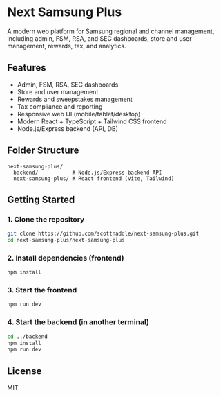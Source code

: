# Next Samsung Plus

A modern web platform for Samsung regional and channel management, including admin, FSM, RSA, and SEC dashboards, store and user management, rewards, tax, and analytics.

## Features
- Admin, FSM, RSA, SEC dashboards
- Store and user management
- Rewards and sweepstakes management
- Tax compliance and reporting
- Responsive web UI (mobile/tablet/desktop)
- Modern React + TypeScript + Tailwind CSS frontend
- Node.js/Express backend (API, DB)

## Folder Structure
```
next-samsung-plus/
  backend/           # Node.js/Express backend API
  next-samsung-plus/ # React frontend (Vite, Tailwind)
```

## Getting Started

### 1. Clone the repository
```sh
git clone https://github.com/scottnaddle/next-samsung-plus.git
cd next-samsung-plus/next-samsung-plus
```

### 2. Install dependencies (frontend)
```sh
npm install
```

### 3. Start the frontend
```sh
npm run dev
```

### 4. Start the backend (in another terminal)
```sh
cd ../backend
npm install
npm run dev
```

## License
MIT 
